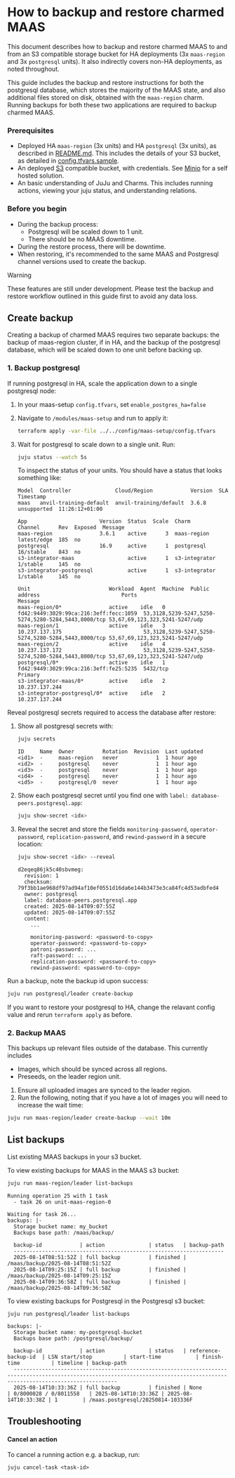 # How to backup and restore charmed MAAS

This document describes how to backup and restore charmed MAAS to and from an S3 compatible storage bucket for HA deployments (3x `maas-region` and 3x `postgresql` units). It also indirectly covers non-HA deployments, as noted throughout.

This guide includes the backup and restore instructions for both the postgresql database, which stores the majority of the MAAS state, and also additional files stored on disk, obtained with the `maas-region` charm. Running backups for both these two applications are required to backup charmed MAAS.

### Prerequisites
- Deployed HA `maas-region` (3x units) and HA `postgresql` (3x units), as described in [README.md](./README.md). This includes the details of your S3 bucket, as detailed in [config.tfvars.sample](./config/maas-deploy/config.tfvars.sample).
- An deployed [S3](https://aws.amazon.com/s3/) compatible bucket, with credentials. See [Minio](https://www.min.io/) for a self hosted solution.
- An basic understanding of JuJu and Charms. This includes running actions, viewing your juju status, and understanding relations.


### Before you begin

- During the backup process:
  - Postgresql will be scaled down to 1 unit.
  - There should be no MAAS downtime.
- During the restore process, there will be downtime.
- When restoring, it's recommended to the same MAAS and Postgresql channel versions used to create the backup.

> [!Warning]
> These features are still under development. Please test the backup and restore workflow outlined in this guide first to avoid any data loss.

## Create backup
Creating a backup of charmed MAAS requires two separate backups: the backup of maas-region cluster, if in HA, and the backup of the postgresql database, which will be scaled down to one unit before backing up.

### 1. Backup postgresql
If running postgresql in HA, scale the application down to a single postgresql node:
1. In your maas-setup `config.tfvars`, set `enable_postgres_ha=false`
1. Navigate to `/modules/maas-setup` and run to apply it:
    ```bash
    terraform apply -var-file ../../config/maas-setup/config.tfvars
    ```
1. Wait for postgresql to scale down to a single unit. Run:
    ```bash
    juju status --watch 5s
    ```

    To inspect the status of your units. You should have a status that looks something like:

    ```output
    Model  Controller              Cloud/Region            Version  SLA          Timestamp
    maas   anvil-training-default  anvil-training/default  3.6.8    unsupported  11:26:12+01:00

    App                       Version  Status  Scale  Charm          Channel      Rev  Exposed  Message
    maas-region               3.6.1    active      3  maas-region    latest/edge  185  no
    postgresql                16.9     active      1  postgresql     16/stable    843  no
    s3-integrator-maas                 active      1  s3-integrator  1/stable     145  no
    s3-integrator-postgresql           active      1  s3-integrator  1/stable     145  no

    Unit                         Workload  Agent  Machine  Public address                          Ports                                                                               Message
    maas-region/0*               active    idle   0        fd42:9449:3029:99ca:216:3eff:fecc:1059  53,3128,5239-5247,5250-5274,5280-5284,5443,8000/tcp 53,67,69,123,323,5241-5247/udp
    maas-region/1                active    idle   3        10.237.137.175                          53,3128,5239-5247,5250-5274,5280-5284,5443,8000/tcp 53,67,69,123,323,5241-5247/udp
    maas-region/2                active    idle   4        10.237.137.172                          53,3128,5239-5247,5250-5274,5280-5284,5443,8000/tcp 53,67,69,123,323,5241-5247/udp
    postgresql/0*                active    idle   1        fd42:9449:3029:99ca:216:3eff:fe25:5235  5432/tcp                                                                            Primary
    s3-integrator-maas/0*        active    idle   2        10.237.137.244
    s3-integrator-postgresql/0*  active    idle   2        10.237.137.244
    ```

Reveal postgresql secrets required to access the database after restore:
1. Show all postgresql secrets with:
    ```bash
    juju secrets
    ```
    ```output
    ID     Name  Owner         Rotation  Revision  Last updated
    <id1>  -     maas-region   never            1  1 hour ago
    <id2>  -     postgresql    never            1  1 hour ago
    <id3>  -     postgresql    never            1  1 hour ago
    <id4>  -     postgresql    never            1  1 hour ago
    <id5>  -     postgresql/0  never            1  1 hour ago
    ```
1. Show each postgresql secret until you find one with `label: database-peers.postgresql.app`:
    ```bash
    juju show-secret <idx>
    ```
1. Reveal the secret and store the fields `monitoring-password`, `operator-password`, `replication-password`, and `rewind-password` in a secure location:
    ```bash
    juju show-secret <idx> --reveal
    ```
    ```output
    d2eqeq86jk5c40sbvmeg:
      revision: 1
      checksum: 79f3bb1ae968df97ad94af10ef0551d16da6e144b3473e3ca84fc4d53adbfed4
      owner: postgresql
      label: database-peers.postgresql.app
      created: 2025-08-14T09:07:55Z
      updated: 2025-08-14T09:07:55Z
      content:
        ...

        monitoring-password: <password-to-copy>
        operator-password: <password-to-copy>
        patroni-password: ...
        raft-password: ...
        replication-password: <password-to-copy>
        rewind-password: <password-to-copy>
    ```

Run a backup, note the backup id upon success:
```bash
juju run postgresql/leader create-backup
```

If you want to restore your postgresql to HA, change the relavant config value and rerun `terraform apply` as before.

### 2. Backup MAAS
This backups up relevant files outside of the database. This currently includes
- Images, which should be synced across all regions.
- Preseeds, on the leader region unit.

1. Ensure all uploaded images are synced to the leader region.
1. Run the following, noting that if you have a lot of images you will need to increase the wait time:
```bash
juju run maas-region/leader create-backup --wait 10m
```


## List backups
List existing MAAS backups in your s3 bucket.

To view existing backups for MAAS in the MAAS s3 bucket:
```bash
juju run maas-region/leader list-backups
```

```output
Running operation 25 with 1 task
  - task 26 on unit-maas-region-0

Waiting for task 26...
backups: |-
  Storage bucket name: my_bucket
  Backups base path: /maas/backup/

  backup-id            | action              | status   | backup-path
  -------------------------------------------------------------------
  2025-08-14T08:51:52Z | full backup         | finished | /maas/backup/2025-08-14T08:51:52Z
  2025-08-14T09:25:15Z | full backup         | finished | /maas/backup/2025-08-14T09:25:15Z
  2025-08-14T09:36:58Z | full backup         | finished | /maas/backup/2025-08-14T09:36:58Z
```

To view existing backups for Postgresql in the Postgresql s3 bucket:
```
juju run postgresql/leader list-backups
```
```output
backups: |-
  Storage bucket name: my-postgresql-bucket
  Backups base path: /postgresql/backup/

  backup-id            | action              | status   | reference-backup-id  | LSN start/stop          | start-time           | finish-time          | timeline | backup-path
  -----------------------------------------------------------------------------------------------------------------------------------------------------------------------------
  2025-08-14T10:33:36Z | full backup         | finished | None                 | 0/8000028 / 0/8011558   | 2025-08-14T10:33:36Z | 2025-08-14T10:33:38Z | 1        | /maas.postgresql/20250814-103336F

```

## Troubleshooting
#### Cancel an action
To cancel a running action e.g. a backup, run:
```
juju cancel-task <task-id>
```
